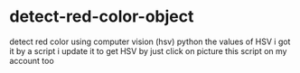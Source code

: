 # detect-red-color-object
detect red color using computer vision (hsv) python
the values of HSV i got it by a script 
i update it to get HSV by just click on picture 
this script on my account too
